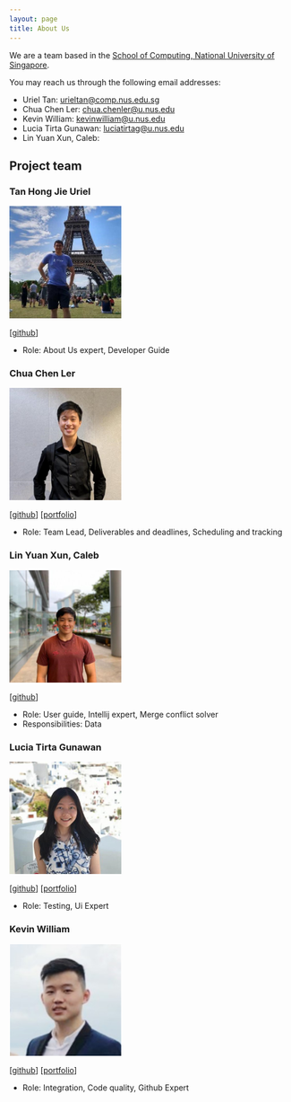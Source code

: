 ```yaml
---
layout: page
title: About Us
---
```


We are a team based in the [School of Computing, National University of Singapore](http://www.comp.nus.edu.sg).

You may reach us through the following email addresses:

* Uriel Tan: urieltan@comp.nus.edu.sg
* Chua Chen Ler: chua.chenler@u.nus.edu
* Kevin William: kevinwilliam@u.nus.edu
* Lucia Tirta Gunawan: luciatirtag@u.nus.edu
* Lin Yuan Xun, Caleb: 

## Project team

### Tan Hong Jie Uriel

<img src="images/urieltan.png" width="200px">

[[github](https://github.com/urieltan)]

* Role: About Us expert, Developer Guide

### Chua Chen Ler

<img src="images/lerxcl.png" width="200px">

[[github](http://github.com/lerxcl)]
[[portfolio](team/lerxcl.md)]

* Role: Team Lead, Deliverables and deadlines, Scheduling and tracking


### Lin Yuan Xun, Caleb

<img src="images/caleblyx.png" width="200px">

[[github](http://github.com/caleblyx)]

* Role: User guide, Intellij expert, Merge conflict solver
* Responsibilities: Data

### Lucia Tirta Gunawan

<img src="images/luciatirta.png" width="200px">

[[github](http://github.com/luciatirta)]
[[portfolio](team/luciatirta.md)]

* Role: Testing, Ui Expert

### Kevin William

<img src="images/kevnw.png" width="200px">

[[github](http://github.com/kevnw)]
[[portfolio](team/kevnw.md)]

* Role: Integration, Code quality, Github Expert
